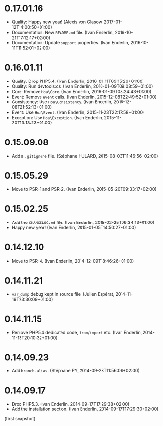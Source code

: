 # 0.17.01.16

  * Quality: Happy new year! (Alexis von Glasow, 2017-01-12T14:00:50+01:00)
  * Documentation: New `README.md` file. (Ivan Enderlin, 2016-10-21T17:12:17+02:00)
  * Documentation: Update `support` properties. (Ivan Enderlin, 2016-10-11T11:52:01+02:00)

# 0.16.01.11

  * Quality: Drop PHP5.4. (Ivan Enderlin, 2016-01-11T09:15:26+01:00)
  * Quality: Run devtools:cs. (Ivan Enderlin, 2016-01-09T09:08:59+01:00)
  * Core: Remove `Hoa\Core`. (Ivan Enderlin, 2016-01-09T08:24:43+01:00)
  * Event: Remove `event` calls. (Ivan Enderlin, 2015-12-08T22:49:52+01:00)
  * Consistency: Use `Hoa\Consistency`. (Ivan Enderlin, 2015-12-08T21:52:13+01:00)
  * Event: Use `Hoa\Event`. (Ivan Enderlin, 2015-11-23T22:17:58+01:00)
  * Exception: Use `Hoa\Exception`. (Ivan Enderlin, 2015-11-20T13:13:23+01:00)

# 0.15.09.08

  * Add a `.gitignore` file. (Stéphane HULARD, 2015-08-03T11:46:56+02:00)

# 0.15.05.29

  * Move to PSR-1 and PSR-2. (Ivan Enderlin, 2015-05-20T09:33:17+02:00)

# 0.15.02.25

  * Add the `CHANGELOG.md` file. (Ivan Enderlin, 2015-02-25T09:34:13+01:00)
  * Happy new year! (Ivan Enderlin, 2015-01-05T14:50:27+01:00)

# 0.14.12.10

  * Move to PSR-4. (Ivan Enderlin, 2014-12-09T18:46:26+01:00)

# 0.14.11.21

  * `var_dump` debug kept in source file. (Julien Espérat, 2014-11-19T23:30:09+01:00)

# 0.14.11.15

  * Remove PHP5.4 dedicated code, `from`/`import` etc. (Ivan Enderlin, 2014-11-13T20:10:32+01:00)

# 0.14.09.23

  * Add `branch-alias`. (Stéphane PY, 2014-09-23T11:56:06+02:00)

# 0.14.09.17

  * Drop PHP5.3. (Ivan Enderlin, 2014-09-17T17:29:38+02:00)
  * Add the installation section. (Ivan Enderlin, 2014-09-17T17:29:30+02:00)

(first snapshot)
